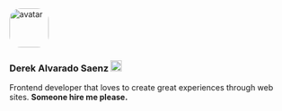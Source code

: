 <img src="https://github.com/derek-0000/derek-0000/assets/81263819/b216b988-14b8-481b-90bd-c2f45c0b0681" alt="avatar" width="70" height="70" style="border-radius: 20px" />

### **Derek Alvarado Saenz** <img src="https://github.githubassets.com/images/icons/emoji/unicode/1f363.png" width="20px"/>

Frontend developer that loves to create great experiences through web sites. **Someone hire me please.**
